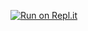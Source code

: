 [![Run on Repl.it](https://repl.it/badge/github/SPeshov/natours)](https://repl.it/github/SPeshov/natours)